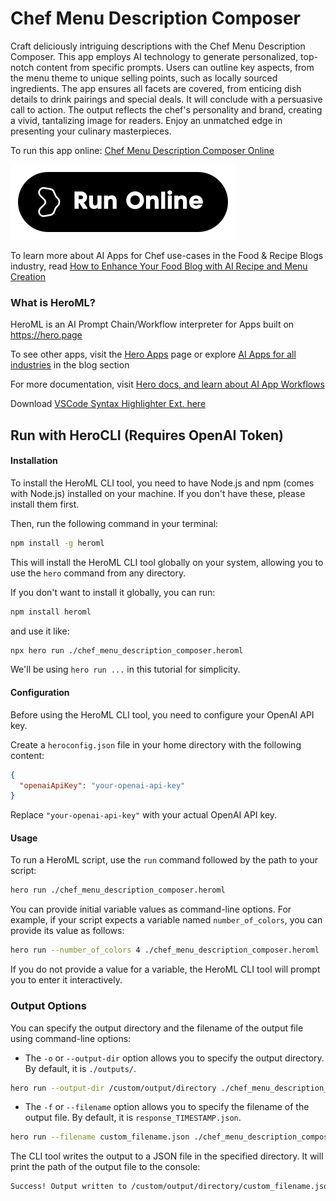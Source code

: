 # Chef Menu Description Composer

Craft deliciously intriguing descriptions with the Chef Menu Description Composer. This app employs AI technology to generate personalized, top-notch content from specific prompts. Users can outline key aspects, from the menu theme to unique selling points, such as locally sourced ingredients. The app ensures all facets are covered, from enticing dish details to drink pairings and special deals. It will conclude with a persuasive call to action. The output reflects the chef's personality and brand, creating a vivid, tantalizing image for readers. Enjoy an unmatched edge in presenting your culinary masterpieces.

To run this app online: [Chef Menu Description Composer Online](https://hero.page/app/chef-menu-description-composer-crafting-engaging-personalized-menu-descriptions/mP8KWYIt3dKN1cWc2Lq9)

[![Run Chef Menu Description Composer Online](/assets/run.svg)](https://hero.page/app/chef-menu-description-composer-crafting-engaging-personalized-menu-descriptions/mP8KWYIt3dKN1cWc2Lq9)

To learn more about AI Apps for Chef use-cases in the Food & Recipe Blogs industry, read [How to Enhance Your Food Blog with AI Recipe and Menu Creation](https://hero.page/blog/ai/food-and-recipe-blogs/how-to-enhance-your-food-blog-with-ai-recipe-and-menu-creation/170886)

### What is HeroML?
HeroML is an AI Prompt Chain/Workflow interpreter for Apps built on https://hero.page 

To see other apps, visit the [Hero Apps](https://hero.page/apps) page or explore [AI Apps for all industries](https://hero.page/blog) in the blog section

For more documentation, visit [Hero docs, and learn about AI App Workflows](https://hero.page/tutorials/introduction-to-heroml)

Download [VSCode Syntax Highlighter Ext. here](https://marketplace.visualstudio.com/items?itemName=hero-page.heroml)

## Run with HeroCLI (Requires OpenAI Token)

#### Installation

To install the HeroML CLI tool, you need to have Node.js and npm (comes with Node.js) installed on your machine. If you don't have these, please install them first. 

Then, run the following command in your terminal:

```bash
npm install -g heroml
```

This will install the HeroML CLI tool globally on your system, allowing you to use the `hero` command from any directory.

If you don't want to install it globally, you can run:

```bash
npm install heroml
```

and use it like:

```bash
npx hero run ./chef_menu_description_composer.heroml
```

We'll be using `hero run ...` in this tutorial for simplicity.

#### Configuration

Before using the HeroML CLI tool, you need to configure your OpenAI API key. 

Create a `heroconfig.json` file in your home directory with the following content:

```json
{
  "openaiApiKey": "your-openai-api-key"
}
```

Replace `"your-openai-api-key"` with your actual OpenAI API key.

#### Usage

To run a HeroML script, use the `run` command followed by the path to your script:

```bash
hero run ./chef_menu_description_composer.heroml
```

You can provide initial variable values as command-line options. For example, if your script expects a variable named `number_of_colors`, you can provide its value as follows:

```bash
hero run --number_of_colors 4 ./chef_menu_description_composer.heroml
```

If you do not provide a value for a variable, the HeroML CLI tool will prompt you to enter it interactively.

### Output Options

You can specify the output directory and the filename of the output file using command-line options:

- The `-o` or `--output-dir` option allows you to specify the output directory. By default, it is `./outputs/`.

```bash
hero run --output-dir /custom/output/directory ./chef_menu_description_composer.heroml
```

- The `-f` or `--filename` option allows you to specify the filename of the output file. By default, it is `response_TIMESTAMP.json`.

```bash
hero run --filename custom_filename.json ./chef_menu_description_composer.heroml
```

The CLI tool writes the output to a JSON file in the specified directory. It will print the path of the output file to the console:

```bash
Success! Output written to /custom/output/directory/custom_filename.json
```

